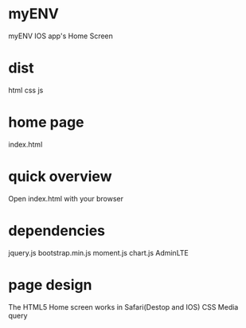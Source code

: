 # myENV
myENV IOS app's Home Screen

# dist
html css js

# home page
index.html

# quick overview
Open index.html with your browser

# dependencies
jquery.js
bootstrap.min.js
moment.js
chart.js
AdminLTE

# page design
The HTML5 Home screen works in Safari(Destop and IOS)
CSS  Media query